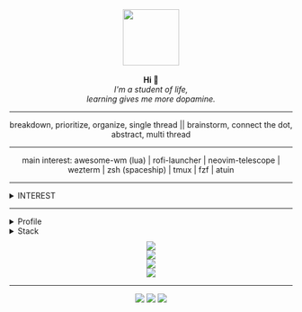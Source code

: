 
<div style="text-align:center;" align="center">
    <img src="https://avatars.githubusercontent.com/u/25216912?s=400&u=7c418155a7e26c2b9f9ce89e3dd5b3b95594f1a3&v=4" width="100" height="100"/>
</div>



<br>

<div align="center">
    <b>Hi &#128075;</b>
    <br>
    <i>I'm a student of life,<br>learning gives me more dopamine.</i>
</div>


<div align="center">
    <hr/>
    <p>breakdown, prioritize, organize, single thread || brainstorm, connect the dot, abstract, multi thread</p>
    <hr/>
    <p>
        main interest: awesome-wm (lua) | rofi-launcher | neovim-telescope | wezterm | zsh (spaceship) | tmux | fzf | atuin
    </p>
</div>




<hr>

<div align="left">  
<details>
<summary>INTEREST</summary>
<br>

  
📚 Workflow & Tools <br>
📚 Awesome Repo & LeetCode <br>
📚 Best Practices & Architecture <br>
📚 Algorithm & Data Structure <br>
📚 Clean Code & Style Guide <br>
📚 Test Driven & Functional Programming <br>
📚 Design Patterns & Case Study <br>
📚 DDD NodeJS & DDD ReactJS <br>
       📚 Roadmap & Standards <br>

</details>
</div>


<hr>

<div align="left">  
<details>
<summary>Profile</summary>
<br>

## Code

- [twitter](http://www.twitter.com/gema_naranyala)
- [dev](https://dev.to/fudzermifthakul)
- [medium](https://medium.com/@fudzer.m.huda)
- [stackoverflow](https://stackoverflow.com/users/8528576/fudzer-m-huda)

## Design

- [dribbble](https://dribbble.com/naranyala)
- [behance](https://www.behance.net/fudzermifthak)
- [codepen](https://codepen.io/naranyala)

</details>
</div>


<div align="left">  
<details>
<summary>Stack</summary>
<br>

- [awesome-shell](https://github.com/alebcay/awesome-shell)
- [the-art-of-command-line](https://github.com/jlevy/the-art-of-command-line)
- [awesome-bash](https://github.com/awesome-lists/awesome-bash)
- [pure-bash-bible](https://github.com/dylanaraps/pure-bash-bible)
- [modern-unix](https://github.com/ibraheemdev/modern-unix)
- [awesome-cheatsheets](https://github.com/LeCoupa/awesome-cheatsheets)
- [awesome-linux-software](https://github.com/luong-komorebi/Awesome-Linux-Software)

    
## Today Learning
<div align="left">
    <img src="https://img.shields.io/badge/UIKit.css-000000?logo=uikitcss&logoColor=white&style=for-the-badge" alt="UIKit.css">
    <img src="https://img.shields.io/badge/Astro-000000?logo=astro&logoColor=white&style=for-the-badge" alt="Astro">
    <img src="https://img.shields.io/badge/Vite-000000?logo=vite&logoColor=white&style=for-the-badge" alt="Vite">
    <img src="https://img.shields.io/badge/PostCSS-000000?logo=postcss&logoColor=white&style=for-the-badge" alt="PostCSS">
    <img src="https://img.shields.io/badge/Svelte-000000?logo=svelte&logoColor=white&style=for-the-badge" alt="Svelte">
    <img src="https://img.shields.io/badge/Electron-000000?logo=electron&logoColor=white&style=for-the-badge" alt="Electron">
    <img src="https://img.shields.io/badge/Chart.js-000000?logo=chart.js&logoColor=white&style=for-the-badge" alt="ChartJS">
    <img src="https://img.shields.io/badge/ApexCharts-000000?logo=apexcharts&logoColor=white&style=for-the-badge" alt="ApexCharts">
</div>
    
## Future Interest
<div align="left">
    <img src="https://img.shields.io/badge/Tailwind.css-000000?logo=tailwind.css&logoColor=white&style=for-the-badge" alt="Tailwind.css">
    <img src="https://img.shields.io/badge/TypeScript-000000?logo=typescript&logoColor=white&style=for-the-badge" alt="TypeScript">
    <img src="https://img.shields.io/badge/React-000000?logo=react&logoColor=white&style=for-the-badge" alt="React">
    <img src="https://img.shields.io/badge/D3.js-000000?logo=d3.js&logoColor=white&style=for-the-badge" alt="D3.js">
    <img src="https://img.shields.io/badge/ThreeJS-000000?logo=three.js&logoColor=white&style=for-the-badge" alt="ThreeJS">
    <img src="https://img.shields.io/badge/Tauri-000000?logo=tauri&logoColor=white&style=for-the-badge" alt="Tauri">
    <img src="https://img.shields.io/badge/SolidJS-000000?logo=solid.js&logoColor=white&style=for-the-badge" alt="SolidJS">
    <img src="https://img.shields.io/badge/Qwik-000000?logo=qwik&logoColor=white&style=for-the-badge" alt="Qwik">
</div>

</div>


<div style="text-align:center;margin-top:10px;margin-bottom:10px;" align="center">
  

<img src="https://github-readme-stats.vercel.app/api/top-langs/?username=naranyala&layout=compact&show_icons=true&hide_border=false&theme=github_light"/>
<br/>
<img src="https://github-readme-stats.vercel.app/api?username=naranyala&layout=compact&show_icons=true&hide_border=false&theme=github_light"/>
<br/>
<img src="https://ghchart.rshah.org/naranyala"/>
    <br/>

  <img src="https://stackoverflow-card.vercel.app/?userID=8528576" style="margin-inline: auto;"/>

</div>


<hr>

<div align="center">
    <a href="http://twitter.com" target="_blank"><img src="https://img.shields.io/badge/Twitter-1DA1F2?style=for-the-badge&logo=twitter&logoColor=white"/></a>
    <a href="http://stackoverflow.com" target="_blank"><img src="https://img.shields.io/badge/Stack_Overflow-FE7A16?style=for-the-badge&logo=stack-overflow&logoColor=white"/></a>
    <a href="http://linkedin.com" target="_blank"><img src="https://img.shields.io/badge/LinkedIn-0077B5?style=for-the-badge&logo=linkedin&logoColor=white"/></a>
</div>




<!--
<div align="center">
    
|  X  |  Y  |  Z  |
| --- | --- | --- |
|  01011000  |  01011001  |  01011010  |
    
</div>
-->
